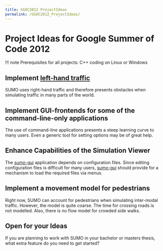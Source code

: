 ```yaml
---
title: GSOC2012 ProjectIdeas
permalink: /GSOC2012_ProjectIdeas/
---
```


# Project Ideas for Google Summer of Code 2012

!!! note
    Prerequisites for all projects: C++ coding on Linux or Windows

## Implement [left-hand traffic](https://en.wikipedia.org/wiki/Left-hand_traffic)

SUMO uses right-hand traffic and therefore presents obstacles when
simulating traffic in many parts of the world.

## Implement GUI-frontends for some of the command-line-only applications

The use of command-line applications presents a steep learning curve to
many users. Even a generic tool for setting options may be of great
help.

## Enhance Capabilities of the Simulation Viewer

The [sumo-gui](sumo-gui.md) application depends on configuration
files. Since editing configuration files is difficult for many users,
[sumo-gui](sumo-gui.md) should provide for a mechanism to load
the required files via menus.

## Implement a movement model for pedestrians

Right now, SUMO can account for pedestrians when simulating inter-modal
traffic. However, the model is quite coarse. The time for crossing roads
is not modelled. Also, there is no flow model for crowded side walks.

## Open for your Ideas

If you are planning to work with SUMO in your bachelor or masters
thesis, what extra feature do you need to get started?